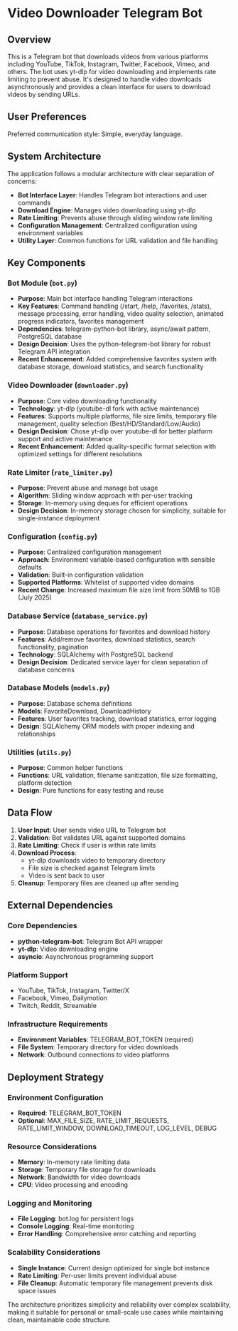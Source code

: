 # Video Downloader Telegram Bot

## Overview

This is a Telegram bot that downloads videos from various platforms including YouTube, TikTok, Instagram, Twitter, Facebook, Vimeo, and others. The bot uses yt-dlp for video downloading and implements rate limiting to prevent abuse. It's designed to handle video downloads asynchronously and provides a clean interface for users to download videos by sending URLs.

## User Preferences

Preferred communication style: Simple, everyday language.

## System Architecture

The application follows a modular architecture with clear separation of concerns:

- **Bot Interface Layer**: Handles Telegram bot interactions and user commands
- **Download Engine**: Manages video downloading using yt-dlp
- **Rate Limiting**: Prevents abuse through sliding window rate limiting
- **Configuration Management**: Centralized configuration using environment variables
- **Utility Layer**: Common functions for URL validation and file handling

## Key Components

### Bot Module (`bot.py`)
- **Purpose**: Main bot interface handling Telegram interactions
- **Key Features**: Command handling (/start, /help, /favorites, /stats), message processing, error handling, video quality selection, animated progress indicators, favorites management
- **Dependencies**: telegram-python-bot library, async/await pattern, PostgreSQL database
- **Design Decision**: Uses the python-telegram-bot library for robust Telegram API integration
- **Recent Enhancement**: Added comprehensive favorites system with database storage, download statistics, and search functionality

### Video Downloader (`downloader.py`)
- **Purpose**: Core video downloading functionality
- **Technology**: yt-dlp (youtube-dl fork with active maintenance)
- **Features**: Supports multiple platforms, file size limits, temporary file management, quality selection (Best/HD/Standard/Low/Audio)
- **Design Decision**: Chose yt-dlp over youtube-dl for better platform support and active maintenance
- **Recent Enhancement**: Added quality-specific format selection with optimized settings for different resolutions

### Rate Limiter (`rate_limiter.py`)
- **Purpose**: Prevent abuse and manage bot usage
- **Algorithm**: Sliding window approach with per-user tracking
- **Storage**: In-memory using deques for efficient operations
- **Design Decision**: In-memory storage chosen for simplicity, suitable for single-instance deployment

### Configuration (`config.py`)
- **Purpose**: Centralized configuration management
- **Approach**: Environment variable-based configuration with sensible defaults
- **Validation**: Built-in configuration validation
- **Supported Platforms**: Whitelist of supported video domains
- **Recent Change**: Increased maximum file size limit from 50MB to 1GB (July 2025)

### Database Service (`database_service.py`)
- **Purpose**: Database operations for favorites and download history
- **Features**: Add/remove favorites, download statistics, search functionality, pagination
- **Technology**: SQLAlchemy with PostgreSQL backend
- **Design Decision**: Dedicated service layer for clean separation of database concerns

### Database Models (`models.py`)
- **Purpose**: Database schema definitions
- **Models**: FavoriteDownload, DownloadHistory
- **Features**: User favorites tracking, download statistics, error logging
- **Design**: SQLAlchemy ORM models with proper indexing and relationships

### Utilities (`utils.py`)
- **Purpose**: Common helper functions
- **Functions**: URL validation, filename sanitization, file size formatting, platform detection
- **Design**: Pure functions for easy testing and reuse

## Data Flow

1. **User Input**: User sends video URL to Telegram bot
2. **Validation**: Bot validates URL against supported domains
3. **Rate Limiting**: Check if user is within rate limits
4. **Download Process**: 
   - yt-dlp downloads video to temporary directory
   - File size is checked against Telegram limits
   - Video is sent back to user
5. **Cleanup**: Temporary files are cleaned up after sending

## External Dependencies

### Core Dependencies
- **python-telegram-bot**: Telegram Bot API wrapper
- **yt-dlp**: Video downloading engine
- **asyncio**: Asynchronous programming support

### Platform Support
- YouTube, TikTok, Instagram, Twitter/X
- Facebook, Vimeo, Dailymotion
- Twitch, Reddit, Streamable

### Infrastructure Requirements
- **Environment Variables**: TELEGRAM_BOT_TOKEN (required)
- **File System**: Temporary directory for video downloads
- **Network**: Outbound connections to video platforms

## Deployment Strategy

### Environment Configuration
- **Required**: TELEGRAM_BOT_TOKEN
- **Optional**: MAX_FILE_SIZE, RATE_LIMIT_REQUESTS, RATE_LIMIT_WINDOW, DOWNLOAD_TIMEOUT, LOG_LEVEL, DEBUG

### Resource Considerations
- **Memory**: In-memory rate limiting data
- **Storage**: Temporary file storage for downloads
- **Network**: Bandwidth for video downloads
- **CPU**: Video processing and encoding

### Logging and Monitoring
- **File Logging**: bot.log for persistent logs
- **Console Logging**: Real-time monitoring
- **Error Handling**: Comprehensive error catching and reporting

### Scalability Considerations
- **Single Instance**: Current design optimized for single bot instance
- **Rate Limiting**: Per-user limits prevent individual abuse
- **File Cleanup**: Automatic temporary file management prevents disk space issues

The architecture prioritizes simplicity and reliability over complex scalability, making it suitable for personal or small-scale use cases while maintaining clean, maintainable code structure.